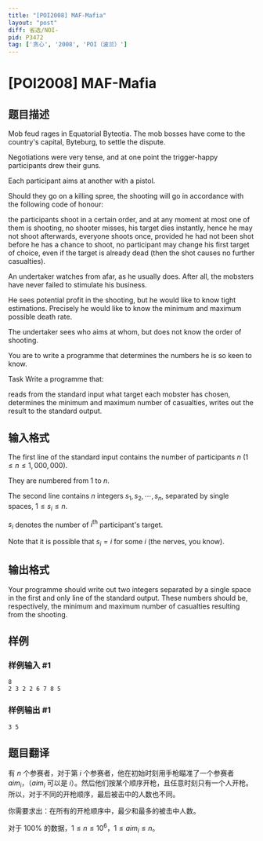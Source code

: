 ```yaml
---
title: "[POI2008] MAF-Mafia"
layout: "post"
diff: 省选/NOI-
pid: P3472
tag: ['贪心', '2008', 'POI（波兰）']
---
```

# [POI2008] MAF-Mafia
## 题目描述

Mob feud rages in Equatorial Byteotia. The mob bosses have come to the country's capital, Byteburg, to settle the dispute.

Negotiations were very tense, and at one point the trigger-happy participants drew their guns.

Each participant aims at another with a pistol.

Should they go on a killing spree, the shooting will go in accordance with the following code of honour:

the participants shoot in a certain order, and at any moment at most one of them is shooting, no shooter misses, his target dies instantly, hence he may not shoot afterwards, everyone shoots once, provided he had not been shot before he has a chance to shoot, no participant may change his first target of choice, even if the target is already dead (then the shot causes no further casualties).

An undertaker watches from afar, as he usually does. After all, the mobsters have never failed to stimulate his business.

He sees potential profit in the shooting, but he would like to know tight estimations. Precisely he would like to know the minimum and maximum possible death rate.

The undertaker sees who aims at whom, but does not know the order of shooting.

You are to write a programme that determines the numbers he is so keen to know.

Task Write a programme that:

reads from the standard input what target each mobster has chosen,                        determines the minimum and maximum number of casualties, writes out the result to the standard output.

## 输入格式

The first line of the standard input contains the number of participants $n$ ($1\le n\le 1{,}000{,}000$).

They are numbered from $1$ to $n$.

The second line contains $n$ integers $s_1,s_2,\cdots,s_n$, separated by single spaces, $1\le s_i\le n$.

$s_i$ denotes the number of $i^\mathrm{th}$ participant's target.

Note that it is possible that $s_i=i$ for some $i$ (the nerves, you know).

## 输出格式

Your programme should write out two integers separated by a single      space in the first and only line of the standard output. These numbers      should be, respectively, the minimum and maximum number of casualties resulting from the shooting.

## 样例

### 样例输入 #1
```
8
2 3 2 2 6 7 8 5

```
### 样例输出 #1
```
3 5

```
## 题目翻译


有 $n$ 个参赛者，对于第 $i$ 个参赛者，他在初始时刻用手枪瞄准了一个参赛者 $\mathit{aim}_i$，（$\mathit{aim}_i$ 可以是 $i$）。然后他们按某个顺序开枪，且任意时刻只有一个人开枪。所以，对于不同的开枪顺序，最后被击中的人数也不同。

你需要求出：在所有的开枪顺序中，最少和最多的被击中人数。

对于 $100\%$ 的数据，$1\leq n \leq 10^6$，$1\leq \mathit{aim}_i \leq n$。
